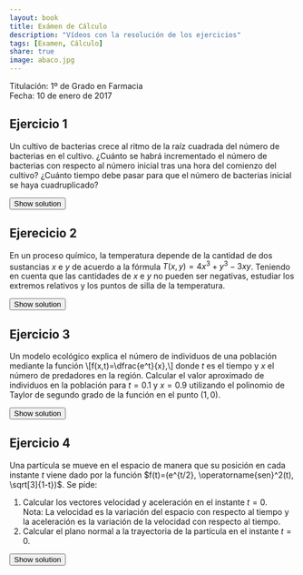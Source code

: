 ```yaml
---
layout: book
title: Exámen de Cálculo
description: "Vídeos con la resolución de los ejercicios"
tags: [Examen, Cálculo]
share: true
image: abaco.jpg
---
```


Titulación: 1º de Grado en Farmacia  
Fecha: 10 de enero de 2017

## Ejercicio 1
Un cultivo de bacterias crece al ritmo de la raíz cuadrada del número de bacterias en el cultivo.
¿Cuánto se habrá incrementado el número de bacterias con respecto al número inicial tras una hora del comienzo del cultivo?
¿Cuánto tiempo debe pasar para que el número de bacterias inicial se haya cuadruplicado?

<div><button class="solution">Show solution</button></div>
<div id="solution" style="display: none">
Llamando $x$ al número de bacterias y $t$ al tiempo, $x(t)=(\frac{t}{2}+C)^2$.
A la hora el inicio del cultivo el número de bacterias se habrá incrementado  $\frac{1}{4}C$.
El número de bacterias se habrá cuadruplicado en el instante $t=2C$.
</div>

## Ejerecicio 2
En un proceso químico, la temperatura depende de la cantidad de dos sustancias $x$ e $y$ de acuerdo a la fórmula $T(x,y)=4x^3+y^3-3xy$.
Teniendo en cuenta que las cantidades de $x$ e $y$ no pueden ser negativas, estudiar los extremos relativos y los puntos de silla de la temperatura.

<div><button class="solution">Show solution</button></div>
<div id="solution" style="display: none">
$T$ tiene un punto de silla en el punto $(0,0)$ y un mínimo local en el punto $(\frac{\sqrt[3]{4}}{4},\frac{\sqrt[3]{2}}{2})$.
</div>

## Ejercicio 3
Un modelo ecológico explica el número de individuos de una población mediante la función
\\[f(x,t)=\dfrac{e^t}{x},\\]
donde $t$ es el tiempo y $x$ el número de predadores en la región.
Calcular el valor aproximado de individuos en la población para $t=0.1$ y $x=0.9$ utilizando el polinomio de Taylor de segundo grado de la función  en el punto $(1,0)$.

<div><button class="solution">Show solution</button></div>
<div id="solution" style="display: none">
Polinomio de Taylor de segundo orden de $f$ en el punto $(1,0)$: $P^2_{f,(1,0)}(x,y)=3-3x+2t+x^2+\frac{t^2}{2}-xt$. <br/>
$P^2_{f,(1,0)}(0.9,0.1)=1.225$.
</div>

## Ejercicio 4
Una partícula se mueve en el espacio de manera que su posición en cada instante $t$ viene dado por la función $f(t)=(e^{t/2}, \operatorname{sen}^2(t), \sqrt[3]{1-t})$.
Se pide:

1. Calcular los vectores velocidad y aceleración en el instante $t=0$.  
Nota: La velocidad es la variación del espacio con respecto al tiempo y la aceleración es la variación de la velocidad con respecto al tiempo.
2. Calcular el plano normal a la trayectoria de la partícula en el instante $t=0$.

<div><button class="solution">Show solution</button></div>
<div id="solution" style="display: none">
1. $f'(t)=(\frac{e^{t/2}}{2},2\operatorname{sen} t \cos t, \frac{-(1-t)^{-2/3}}{3})$ y $f'(0)=(\frac{1}{2},0,-\frac{1}{3})$. <br/>
$f''(t)=(\frac{e^{t/2}}{4},2(\cos^2 t-\operatorname{sen}^2 t), \frac{-2(1-t)^{-5/3}}{9})$ y $f''(0)=(\frac{1}{4},2,-\frac{2}{9})$. <br/>
2. Plano normal a la trayectoria en el instante $t=0$: $3x-2z=1$.
</div>
